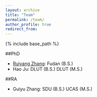 ```yaml
---
layout: archive
title: "Team"
permalink: /team/
author_profile: true
redirect_from:
---
```


{% include base_path %}

##PhD

- [Ruiyang Zhang](https://ruiyang-061x.github.io/): Fudan (B.S.)
- Hao Ju: DLUT (B.S.) DLUT (M.S.) 

##RA

- Guiyu Zhang: SDU (B.S.) UCAS (M.S.)
